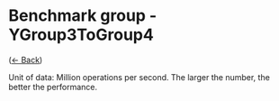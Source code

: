 ﻿# Benchmark group - YGroup3ToGroup4
([← Back](YGroup3ToGroup4.md))

Unit of data: Million operations per second. The larger the number, the better the performance.
